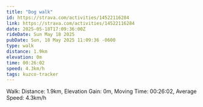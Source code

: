 ```yaml
---
title: "Dog walk"
id: https://strava.com/activities/14522116284
link: https://strava.com/activities/14522116284
date: 2025-05-18T17:09:36:00Z
rideDate: Sun May 18 2025
pubDate: Sun, 18 May 2025 11:09:36 -0600
type: walk
distance: 1.9km
elevation: 0m
time: 00:26:02
speed: 4.3km/h
tags: kuzco-tracker
---
```

Walk: Distance: 1.9km, Elevation Gain: 0m, Moving Time: 00:26:02, Average Speed: 4.3km/h